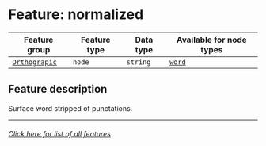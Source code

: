 # Feature: normalized

Feature group | Feature type | Data type | Available for node types
---  | --- | --- | ---
[`Orthograpic`](home.md#orthograpic-features) | `node` | `string`  | [`word`](wordnodefeatures.md#readme)

## Feature description

Surface word stripped of punctations.

---
###### [Click here for list of all features](home.md#readme)
